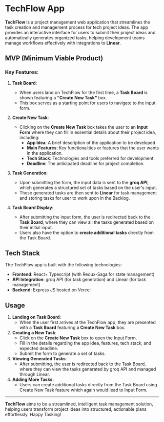 # TechFlow App

**TechFlow** is a project management web application that streamlines the task creation and management process for tech project ideas. The app provides an interactive interface for users to submit their project ideas and automatically generates organized tasks, helping development teams manage workflows effectively with integrations to **Linear**.

## MVP (Minimum Viable Product)

### Key Features:

1. **Task Board**:

   - When users land on TechFlow for the first time, a **Task Board** is shown featuring a **"Create New Task"** box.
   - This box serves as a starting point for users to navigate to the input form.

2. **Create New Task**:

   - Clicking on the **Create New Task** box takes the user to an **Input Form** where they can fill in essential details about their project idea, including:
     - **App Idea**: A brief description of the application to be developed.
     - **Main Features**: Key functionalities or features that the user wants in the application.
     - **Tech Stack**: Technologies and tools preferred for development.
     - **Deadline**: The anticipated deadline for project completion.

3. **Task Generation**:

   - Upon submitting the form, the input data is sent to the **groq API**, which generates a structured set of tasks based on the user's input.
   - These generated tasks are then sent to **Linear** for task management and storing tasks for user to work upon in the Backlog.

4. **Task Board Display**:
   - After submitting the input form, the user is redirected back to the **Task Board**, where they can view all the tasks generated based on their initial input.
   - Users also have the option to **create additional tasks** directly from the Task Board.

## Tech Stack

The TechFlow app is built with the following technologies:

- **Frontend**: React+ Typescript (with Redux-Saga for state management)
- **API Integration**: groq API (for task generation) and Linear (for task management)
- **Backend**: Express JS hosted on Vercel

## Usage

1. **Landing on Task Board**:
   - When the user first arrives at the TechFlow app, they are presented with a **Task Board** featuring a **Create New Task** box.
2. **Creating a New Task**:
   - Click on the **Create New Task** box to open the Input Form.
   - Fill in the details regarding the app idea, features, tech stack, and expected deadline.
   - Submit the form to generate a set of tasks.
3. **Viewing Generated Tasks**:
   - After submitting, the user is redirected back to the Task Board, where they can view the tasks generated by groq API and managed through Linear.
4. **Adding More Tasks**:
   - Users can create additional tasks directly from the Task Board using Create New Task feature which again would lead to Input Form.

---

**TechFlow** aims to be a streamlined, intelligent task management solution, helping users transform project ideas into structured, actionable plans effortlessly. Happy Tasking!
